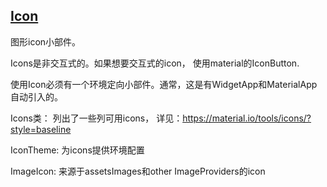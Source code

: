 ## [Icon](https://api.flutter.dev/flutter/widgets/Icon-class.html)
图形icon小部件。

Icons是非交互式的。如果想要交互式的icon， 使用material的IconButton.

使用Icon必须有一个环境定向小部件。通常，这是有WidgetApp和MaterialApp自动引入的。

Icons类： 列出了一些列可用icons，
详见：https://material.io/tools/icons/?style=baseline

IconTheme: 为icons提供环境配置

ImageIcon: 来源于assetsImages和other ImageProviders的icon

